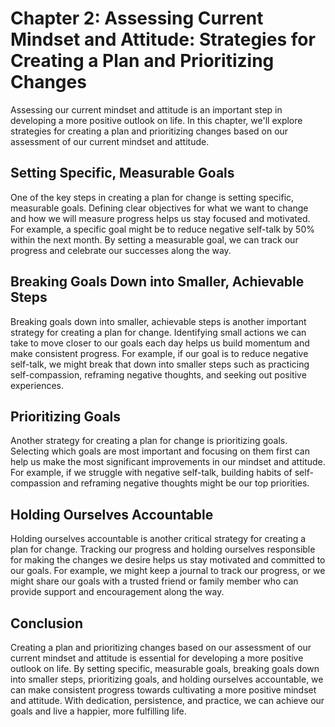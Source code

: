 Chapter 2: Assessing Current Mindset and Attitude: Strategies for Creating a Plan and Prioritizing Changes
==========================================================================================================

Assessing our current mindset and attitude is an important step in developing a more positive outlook on life. In this chapter, we'll explore strategies for creating a plan and prioritizing changes based on our assessment of our current mindset and attitude.

Setting Specific, Measurable Goals
----------------------------------

One of the key steps in creating a plan for change is setting specific, measurable goals. Defining clear objectives for what we want to change and how we will measure progress helps us stay focused and motivated. For example, a specific goal might be to reduce negative self-talk by 50% within the next month. By setting a measurable goal, we can track our progress and celebrate our successes along the way.

Breaking Goals Down into Smaller, Achievable Steps
--------------------------------------------------

Breaking goals down into smaller, achievable steps is another important strategy for creating a plan for change. Identifying small actions we can take to move closer to our goals each day helps us build momentum and make consistent progress. For example, if our goal is to reduce negative self-talk, we might break that down into smaller steps such as practicing self-compassion, reframing negative thoughts, and seeking out positive experiences.

Prioritizing Goals
------------------

Another strategy for creating a plan for change is prioritizing goals. Selecting which goals are most important and focusing on them first can help us make the most significant improvements in our mindset and attitude. For example, if we struggle with negative self-talk, building habits of self-compassion and reframing negative thoughts might be our top priorities.

Holding Ourselves Accountable
-----------------------------

Holding ourselves accountable is another critical strategy for creating a plan for change. Tracking our progress and holding ourselves responsible for making the changes we desire helps us stay motivated and committed to our goals. For example, we might keep a journal to track our progress, or we might share our goals with a trusted friend or family member who can provide support and encouragement along the way.

Conclusion
----------

Creating a plan and prioritizing changes based on our assessment of our current mindset and attitude is essential for developing a more positive outlook on life. By setting specific, measurable goals, breaking goals down into smaller steps, prioritizing goals, and holding ourselves accountable, we can make consistent progress towards cultivating a more positive mindset and attitude. With dedication, persistence, and practice, we can achieve our goals and live a happier, more fulfilling life.
